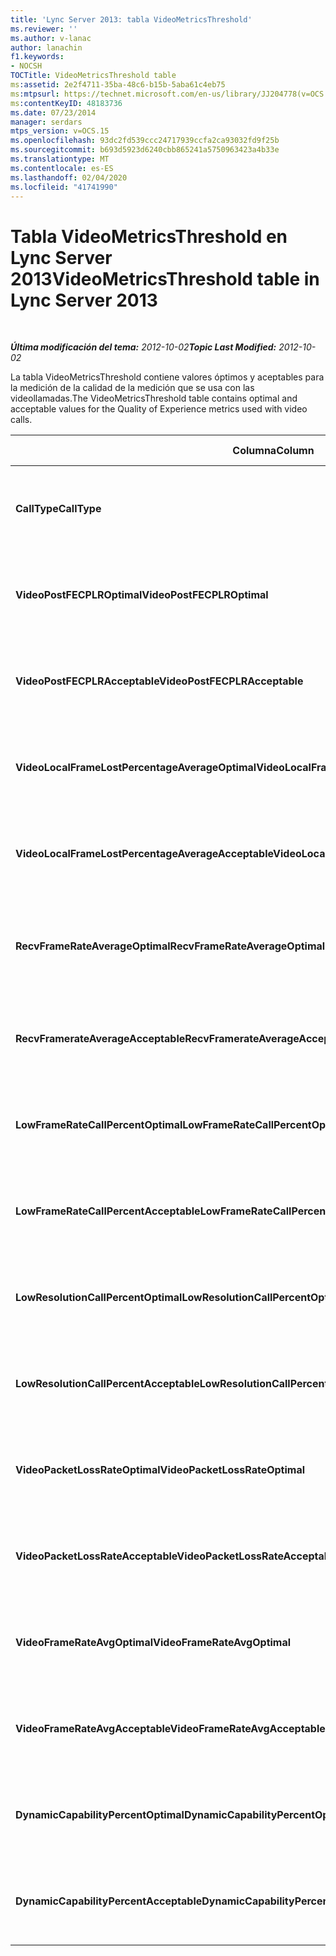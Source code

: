 ```yaml
---
title: 'Lync Server 2013: tabla VideoMetricsThreshold'
ms.reviewer: ''
ms.author: v-lanac
author: lanachin
f1.keywords:
- NOCSH
TOCTitle: VideoMetricsThreshold table
ms:assetid: 2e2f4711-35ba-48c6-b15b-5aba61c4eb75
ms:mtpsurl: https://technet.microsoft.com/en-us/library/JJ204778(v=OCS.15)
ms:contentKeyID: 48183736
ms.date: 07/23/2014
manager: serdars
mtps_version: v=OCS.15
ms.openlocfilehash: 93dc2fd539ccc24717939ccfa2ca93032fd9f25b
ms.sourcegitcommit: b693d5923d6240cbb865241a5750963423a4b33e
ms.translationtype: MT
ms.contentlocale: es-ES
ms.lasthandoff: 02/04/2020
ms.locfileid: "41741990"
---
```

<div data-xmlns="http://www.w3.org/1999/xhtml">

<div class="topic" data-xmlns="http://www.w3.org/1999/xhtml" data-msxsl="urn:schemas-microsoft-com:xslt" data-cs="http://msdn.microsoft.com/en-us/">

<div data-asp="http://msdn2.microsoft.com/asp">

# <a name="videometricsthreshold-table-in-lync-server-2013"></a><span data-ttu-id="c0627-102">Tabla VideoMetricsThreshold en Lync Server 2013</span><span class="sxs-lookup"><span data-stu-id="c0627-102">VideoMetricsThreshold table in Lync Server 2013</span></span>

</div>

<div id="mainSection">

<div id="mainBody">

<span> </span>

<span data-ttu-id="c0627-103">_**Última modificación del tema:** 2012-10-02_</span><span class="sxs-lookup"><span data-stu-id="c0627-103">_**Topic Last Modified:** 2012-10-02_</span></span>

<span data-ttu-id="c0627-104">La tabla VideoMetricsThreshold contiene valores óptimos y aceptables para la medición de la calidad de la medición que se usa con las videollamadas.</span><span class="sxs-lookup"><span data-stu-id="c0627-104">The VideoMetricsThreshold table contains optimal and acceptable values for the Quality of Experience metrics used with video calls.</span></span>


<table>
<colgroup>
<col style="width: 25%" />
<col style="width: 25%" />
<col style="width: 25%" />
<col style="width: 25%" />
</colgroup>
<thead>
<tr class="header">
<th><span data-ttu-id="c0627-105"><strong>Columna</strong></span><span class="sxs-lookup"><span data-stu-id="c0627-105"><strong>Column</strong></span></span></th>
<th><span data-ttu-id="c0627-106"><strong>Tipo de datos</strong></span><span class="sxs-lookup"><span data-stu-id="c0627-106"><strong>Data Type</strong></span></span></th>
<th><span data-ttu-id="c0627-107"><strong>Clave o índice</strong></span><span class="sxs-lookup"><span data-stu-id="c0627-107"><strong>Key/Index</strong></span></span></th>
<th><span data-ttu-id="c0627-108"><strong>Detalles</strong></span><span class="sxs-lookup"><span data-stu-id="c0627-108"><strong>Details</strong></span></span></th>
</tr>
</thead>
<tbody>
<tr class="odd">
<td><p><span data-ttu-id="c0627-109"><strong>CallType</strong></span><span class="sxs-lookup"><span data-stu-id="c0627-109"><strong>CallType</strong></span></span></p></td>
<td><p><span data-ttu-id="c0627-110">int</span><span class="sxs-lookup"><span data-stu-id="c0627-110">int</span></span></p></td>
<td><p><span data-ttu-id="c0627-111">Primary</span><span class="sxs-lookup"><span data-stu-id="c0627-111">Primary</span></span></p></td>
<td><p><span data-ttu-id="c0627-112">Tipo de llamada que se realizó.</span><span class="sxs-lookup"><span data-stu-id="c0627-112">Type of call that was placed.</span></span></p></td>
</tr>
<tr class="even">
<td><p><span data-ttu-id="c0627-113"><strong>VideoPostFECPLROptimal</strong></span><span class="sxs-lookup"><span data-stu-id="c0627-113"><strong>VideoPostFECPLROptimal</strong></span></span></p></td>
<td><p><span data-ttu-id="c0627-114">decimal (4,5)</span><span class="sxs-lookup"><span data-stu-id="c0627-114">decimal(5,2)</span></span></p></td>
<td></td>
<td><p><span data-ttu-id="c0627-115">El valor predeterminado es 0,05.</span><span class="sxs-lookup"><span data-stu-id="c0627-115">The default value is 0.05.</span></span></p></td>
</tr>
<tr class="odd">
<td><p><span data-ttu-id="c0627-116"><strong>VideoPostFECPLRAcceptable</strong></span><span class="sxs-lookup"><span data-stu-id="c0627-116"><strong>VideoPostFECPLRAcceptable</strong></span></span></p></td>
<td><p><span data-ttu-id="c0627-117">decimal (4,5)</span><span class="sxs-lookup"><span data-stu-id="c0627-117">decimal(5,2)</span></span></p></td>
<td></td>
<td><p><span data-ttu-id="c0627-118">El valor predeterminado es 0,10.</span><span class="sxs-lookup"><span data-stu-id="c0627-118">The default value is 0.10.</span></span></p></td>
</tr>
<tr class="even">
<td><p><span data-ttu-id="c0627-119"><strong>VideoLocalFrameLostPercentageAverageOptimal</strong></span><span class="sxs-lookup"><span data-stu-id="c0627-119"><strong>VideoLocalFrameLostPercentageAverageOptimal</strong></span></span></p></td>
<td><p><span data-ttu-id="c0627-120">decimal (4,5)</span><span class="sxs-lookup"><span data-stu-id="c0627-120">decimal(5,2)</span></span></p></td>
<td></td>
<td><p><span data-ttu-id="c0627-121">El valor predeterminado es 5,0.</span><span class="sxs-lookup"><span data-stu-id="c0627-121">The default value is 5.0.</span></span></p></td>
</tr>
<tr class="odd">
<td><p><span data-ttu-id="c0627-122"><strong>VideoLocalFrameLostPercentageAverageAcceptable</strong></span><span class="sxs-lookup"><span data-stu-id="c0627-122"><strong>VideoLocalFrameLostPercentageAverageAcceptable</strong></span></span></p></td>
<td><p><span data-ttu-id="c0627-123">decimal (4,5)</span><span class="sxs-lookup"><span data-stu-id="c0627-123">decimal(5,2)</span></span></p></td>
<td></td>
<td><p><span data-ttu-id="c0627-124">El valor predeterminado es 10,0.</span><span class="sxs-lookup"><span data-stu-id="c0627-124">The default value is 10.0.</span></span></p></td>
</tr>
<tr class="even">
<td><p><span data-ttu-id="c0627-125"><strong>RecvFrameRateAverageOptimal</strong></span><span class="sxs-lookup"><span data-stu-id="c0627-125"><strong>RecvFrameRateAverageOptimal</strong></span></span></p></td>
<td><p><span data-ttu-id="c0627-126">decimal (9, 4)</span><span class="sxs-lookup"><span data-stu-id="c0627-126">decimal(9,4)</span></span></p></td>
<td></td>
<td><p><span data-ttu-id="c0627-127">El valor predeterminado es 12,0000.</span><span class="sxs-lookup"><span data-stu-id="c0627-127">The default value is 12.0000.</span></span></p></td>
</tr>
<tr class="odd">
<td><p><span data-ttu-id="c0627-128"><strong>RecvFramerateAverageAcceptable</strong></span><span class="sxs-lookup"><span data-stu-id="c0627-128"><strong>RecvFramerateAverageAcceptable</strong></span></span></p></td>
<td><p><span data-ttu-id="c0627-129">decimal (9, 4)</span><span class="sxs-lookup"><span data-stu-id="c0627-129">decimal(9,4)</span></span></p></td>
<td></td>
<td><p><span data-ttu-id="c0627-130">El valor predeterminado es 7,0000.</span><span class="sxs-lookup"><span data-stu-id="c0627-130">The default value is 7.0000.</span></span></p></td>
</tr>
<tr class="even">
<td><p><span data-ttu-id="c0627-131"><strong>LowFrameRateCallPercentOptimal</strong></span><span class="sxs-lookup"><span data-stu-id="c0627-131"><strong>LowFrameRateCallPercentOptimal</strong></span></span></p></td>
<td><p><span data-ttu-id="c0627-132">decimal (4,5)</span><span class="sxs-lookup"><span data-stu-id="c0627-132">decimal(5,2)</span></span></p></td>
<td></td>
<td><p><span data-ttu-id="c0627-133">El valor predeterminado es 5,0.</span><span class="sxs-lookup"><span data-stu-id="c0627-133">The default value is 5.0.</span></span></p></td>
</tr>
<tr class="odd">
<td><p><span data-ttu-id="c0627-134"><strong>LowFrameRateCallPercentAcceptable</strong></span><span class="sxs-lookup"><span data-stu-id="c0627-134"><strong>LowFrameRateCallPercentAcceptable</strong></span></span></p></td>
<td><p><span data-ttu-id="c0627-135">decimal (4,5)</span><span class="sxs-lookup"><span data-stu-id="c0627-135">decimal(5,2)</span></span></p></td>
<td></td>
<td><p><span data-ttu-id="c0627-136">El valor predeterminado es 10,0/</span><span class="sxs-lookup"><span data-stu-id="c0627-136">The default value is 10.0/</span></span></p></td>
</tr>
<tr class="even">
<td><p><span data-ttu-id="c0627-137"><strong>LowResolutionCallPercentOptimal</strong></span><span class="sxs-lookup"><span data-stu-id="c0627-137"><strong>LowResolutionCallPercentOptimal</strong></span></span></p></td>
<td><p><span data-ttu-id="c0627-138">decimal (4,5)</span><span class="sxs-lookup"><span data-stu-id="c0627-138">decimal(5,2)</span></span></p></td>
<td></td>
<td><p><span data-ttu-id="c0627-139">El valor predeterminado es 5,0.</span><span class="sxs-lookup"><span data-stu-id="c0627-139">The default value is 5.0.</span></span></p></td>
</tr>
<tr class="odd">
<td><p><span data-ttu-id="c0627-140"><strong>LowResolutionCallPercentAcceptable</strong></span><span class="sxs-lookup"><span data-stu-id="c0627-140"><strong>LowResolutionCallPercentAcceptable</strong></span></span></p></td>
<td><p><span data-ttu-id="c0627-141">decimal (4,5)</span><span class="sxs-lookup"><span data-stu-id="c0627-141">decimal(5,2)</span></span></p></td>
<td></td>
<td><p><span data-ttu-id="c0627-142">El valor predeterminado es 10,0.</span><span class="sxs-lookup"><span data-stu-id="c0627-142">The default value is 10.0.</span></span></p></td>
</tr>
<tr class="even">
<td><p><span data-ttu-id="c0627-143"><strong>VideoPacketLossRateOptimal</strong></span><span class="sxs-lookup"><span data-stu-id="c0627-143"><strong>VideoPacketLossRateOptimal</strong></span></span></p></td>
<td><p><span data-ttu-id="c0627-144">foat</span><span class="sxs-lookup"><span data-stu-id="c0627-144">foat</span></span></p></td>
<td></td>
<td><p><span data-ttu-id="c0627-145">El valor predeterminado es 0,05.</span><span class="sxs-lookup"><span data-stu-id="c0627-145">The default value is 0.05.</span></span></p></td>
</tr>
<tr class="odd">
<td><p><span data-ttu-id="c0627-146"><strong>VideoPacketLossRateAcceptable</strong></span><span class="sxs-lookup"><span data-stu-id="c0627-146"><strong>VideoPacketLossRateAcceptable</strong></span></span></p></td>
<td><p><span data-ttu-id="c0627-147">float</span><span class="sxs-lookup"><span data-stu-id="c0627-147">float</span></span></p></td>
<td></td>
<td><p><span data-ttu-id="c0627-148">El valor predeterminado es 0,10.</span><span class="sxs-lookup"><span data-stu-id="c0627-148">The default value is 0.10.</span></span></p></td>
</tr>
<tr class="even">
<td><p><span data-ttu-id="c0627-149"><strong>VideoFrameRateAvgOptimal</strong></span><span class="sxs-lookup"><span data-stu-id="c0627-149"><strong>VideoFrameRateAvgOptimal</strong></span></span></p></td>
<td><p><span data-ttu-id="c0627-150">float</span><span class="sxs-lookup"><span data-stu-id="c0627-150">float</span></span></p></td>
<td></td>
<td><p><span data-ttu-id="c0627-151">El valor predeterminado es 12.</span><span class="sxs-lookup"><span data-stu-id="c0627-151">The default value is 12.</span></span></p></td>
</tr>
<tr class="odd">
<td><p><span data-ttu-id="c0627-152"><strong>VideoFrameRateAvgAcceptable</strong></span><span class="sxs-lookup"><span data-stu-id="c0627-152"><strong>VideoFrameRateAvgAcceptable</strong></span></span></p></td>
<td><p><span data-ttu-id="c0627-153">float</span><span class="sxs-lookup"><span data-stu-id="c0627-153">float</span></span></p></td>
<td></td>
<td><p><span data-ttu-id="c0627-154">El valor predeterminado es 7.</span><span class="sxs-lookup"><span data-stu-id="c0627-154">The default value is 7.</span></span></p></td>
</tr>
<tr class="even">
<td><p><span data-ttu-id="c0627-155"><strong>DynamicCapabilityPercentOptimal</strong></span><span class="sxs-lookup"><span data-stu-id="c0627-155"><strong>DynamicCapabilityPercentOptimal</strong></span></span></p></td>
<td><p><span data-ttu-id="c0627-156">decimal (4,5)</span><span class="sxs-lookup"><span data-stu-id="c0627-156">decimal(5,2)</span></span></p></td>
<td></td>
<td><p><span data-ttu-id="c0627-157">El valor predeterminado es 5,00.</span><span class="sxs-lookup"><span data-stu-id="c0627-157">The default value is 5.00.</span></span></p></td>
</tr>
<tr class="odd">
<td><p><span data-ttu-id="c0627-158"><strong>DynamicCapabilityPercentAcceptable</strong></span><span class="sxs-lookup"><span data-stu-id="c0627-158"><strong>DynamicCapabilityPercentAcceptable</strong></span></span></p></td>
<td><p><span data-ttu-id="c0627-159">decimal (4,5)</span><span class="sxs-lookup"><span data-stu-id="c0627-159">decimal(5,2)</span></span></p></td>
<td></td>
<td><p><span data-ttu-id="c0627-160">El valor predeterminado es 10,00.</span><span class="sxs-lookup"><span data-stu-id="c0627-160">The default value is 10.00.</span></span></p></td>
</tr>
</tbody>
</table>


</div>

<span> </span>

</div>

</div>

</div>


